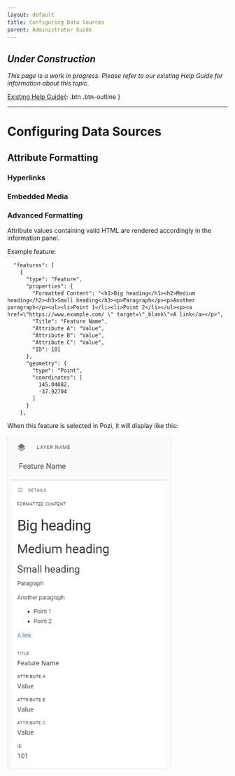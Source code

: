 ```yaml
---
layout: default
title: Configuring Data Sources
parent: Administrator Guide
---
```


## *Under Construction*

*This page is a work in progress. Please refer to our existing Help Guide for information about this topic.*

[Existing Help Guide](https://help.pozi.com/){: .btn .btn-outline }

---

# Configuring Data Sources

## Attribute Formatting

### Hyperlinks

### Embedded Media

### Advanced Formatting

Attribute values containing valid HTML are rendered accordingly in the information panel.

Example feature:

```
  "features": [
    {
      "type": "Feature",
      "properties": {
        "Formatted Content": "<h1>Big heading</h1><h2>Medium heading</h2><h3>Small heading</h3><p>Paragraph</p><p>Another paragraph</p><ul><li>Point 1</li><li>Point 2</li></ul><p><a href=\"https://www.example.com/ \" target=\"_blank\">A link</a></p>",
        "Title": "Feature Name",
        "Attribute A": "Value",
        "Attribute B": "Value",
        "Attribute C": "Value",
        "ID": 101
      },
      "geometry": {
        "type": "Point",
        "coordinates": [
          145.04082,
          -37.92704
        ]
      }
    },
```

When this feature is selected in Pozi, it will display like this:

<img src="img/info-panel.png" alt="Screenshot of Info Panel" style="zoom:75%;" />